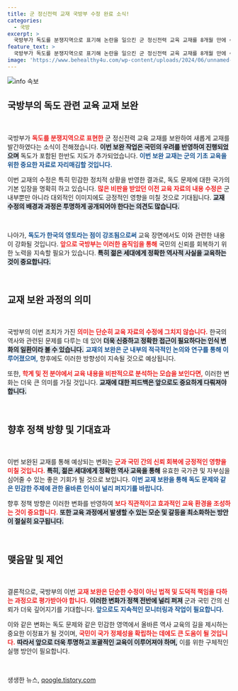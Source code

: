 ```yaml
---
title: 군 정신전력 교재 국방부 수정 완료 소식!
categories:
  - 국방
excerpt: >
  국방부가 독도를 분쟁지역으로 표기해 논란을 일으킨 군 정신전력 교육 교재를 8개월 만에 수정해 배포! 독도가 포함된 새로운 지도의 비밀은? 클릭해서 확인하세요!
feature_text: >
  국방부가 독도를 분쟁지역으로 표기해 논란을 일으킨 군 정신전력 교육 교재를 8개월 만에 수정해 배포! 독도가 포함된 새로운 지도의 비밀은? 클릭해서 확인하세요!
image: 'https://www.behealthy4u.com/wp-content/uploads/2024/06/unnamed-file.png'
---
```


<p><img src="https://www.behealthy4u.com/wp-content/uploads/2024/06/unnamed-file.png" alt="info 속보" /></p>

<h2 data-ke-size="size26">국방부의 독도 관련 교육 교재 보완</h2>

<p data-ke-size="size16">&nbsp;</p>

<p>국방부가 <b><span style="color: #ee2323;">독도를 분쟁지역으로 표현한</span></b> 군 정신전력 교육 교재를 보완하여 새롭게 교재를 발간하였다는 소식이 전해졌습니다. <b><span style="background-color: #21538527;">이번 보완 작업은 국민의 우려를 반영하여 진행되었으며</span></b> 독도가 포함된 한반도 지도가 추가되었습니다. <b><span style="color: #1a5490;">이번 보완 교재는 군의 기초 교육을 위한 중요한 자료로 자리매김할 것입니다.</span></b> </p>

<p>이번 교재의 수정은 특히 민감한 정치적 상황을 반영한 결과로, 독도 문제에 대한 국가의 기본 입장을 명확히 하고 있습니다. <b><span style="color: #ee2323;">많은 비판을 받았던 이전 교육 자료의 내용 수정은</span></b> 군 내부뿐만 아니라 대외적인 이미지에도 긍정적인 영향을 미칠 것으로 기대됩니다. <b><span style="background-color: #21538527;">교재 수정의 배경과 과정은 투명하게 공개되어야 한다는 의견도 많습니다.</span></b></p>

<p data-ke-size="size16">&nbsp;</p>

<p>나아가, <b><span style="color: #1a5490;">독도가 한국의 영토라는 점이 강조됨으로써</span></b> 교육 장면에서도 이와 관련한 내용이 강화될 것입니다. <b><span style="color: #ee2323;">앞으로 국방부는 이러한 움직임을 통해</span></b> 국민의 신뢰를 회복하기 위한 노력을 지속할 필요가 있습니다. <b><span style="background-color: #21538527;">특히 젊은 세대에게 정확한 역사적 사실을 교육하는 것이 중요합니다.</span></b></p>

<p data-ke-size="size16">&nbsp;</p>

<h2 data-ke-size="size26">교재 보완 과정의 의미</h2>

<p data-ke-size="size16">&nbsp;</p>

<p>국방부의 이번 조치가 가진 <b><span style="color: #ee2323;">의미는 단순히 교육 자료의 수정에 그치지 않습니다.</span></b> 한국의 역사와 관련된 문제를 다루는 데 있어 <b><span style="background-color: #21538527;">더욱 신중하고 정확한 접근이 필요하다는 인식 변화의 일환이라 볼 수 있습니다.</span></b> <b><span style="color: #1a5490;">교재의 보완은 군 내부의 적극적인 논의와 연구를 통해 이루어졌으며,</span></b> 향후에도 이러한 방향성이 지속될 것으로 예상됩니다.</p>

<p>또한, <b><span style="color: #ee2323;">학계 및 전 분야에서 교육 내용을 비판적으로 분석하는 모습을 보인다면,</span></b> 이러한 변화는 더욱 큰 의미를 가질 것입니다. <b><span style="background-color: #21538527;">교재에 대한 피드백은 앞으로도 중요하게 다뤄져야 합니다.</span></b></p>

<p data-ke-size="size16">&nbsp;</p>

<h2 data-ke-size="size26">향후 정책 방향 및 기대효과</h2>

<p data-ke-size="size16">&nbsp;</p>

<p>이번 보완된 교재를 통해 예상되는 변화는 <b><span style="color: #ee2323;">군과 국민 간의 신뢰 회복에 긍정적인 영향을 미칠 것입니다.</span></b> <b><span style="background-color: #21538527;">특히, 젊은 세대에게 정확한 역사 교육을 통해</span></b> 유효한 국가관 및 자부심을 심어줄 수 있는 좋은 기회가 될 것으로 보입니다. <b><span style="color: #1a5490;">이번 교재 보완을 통해 독도 문제와 같은 민감한 주제에 관한 올바른 인식이 널리 퍼지기를 바랍니다.</span></b></p>

<p>향후 정책 방향은 이러한 변화를 반영하여 <b><span style="color: #ee2323;">보다 직관적이고 효과적인 교육 환경을 조성하는 것이 중요합니다.</span></b> <b><span style="background-color: #21538527;">또한 교육 과정에서 발생할 수 있는 모순 및 갈등을 최소화하는 방안이 절실히 요구됩니다.</span></b></p>

<p data-ke-size="size16">&nbsp;</p>

<h2 data-ke-size="size26">맺음말 및 제언</h2>

<p data-ke-size="size16">&nbsp;</p>

<p>결론적으로, 국방부의 이번 <b><span style="color: #ee2323;">교재 보완은 단순한 수정이 아닌 법적 및 도덕적 책임을 다하는 과정으로 평가받아야 합니다.</span></b> <b><span style="background-color: #21538527;">이러한 변화가 정책 전반에 널리 퍼져</span></b> 군과 국민 간의 신뢰가 더욱 깊어지기를 기대합니다. <b><span style="color: #1a5490;">앞으로도 지속적인 모니터링과 작업이 필요합니다.</span></b> </p>

<p>이와 같은 변화는 독도 문제와 같은 민감한 영역에서 올바른 역사 교육의 길을 제시하는 중요한 이정표가 될 것이며, <b><span style="color: #ee2323;">국민이 국가 정체성을 확립하는 데에도 큰 도움이 될 것입니다.</span></b> <b><span style="background-color: #21538527;">따라서 앞으로 더욱 투명하고 포괄적인 교육이 이루어져야 하며,</span></b> 이를 위한 구체적인 실행 방안이 필요합니다. </p>

<p data-ke-size="size16">&nbsp;</p>
생생한 뉴스, <a href="https://qoogle.tistory.com" rel="dofollow">qoogle.tistory.com</a>


